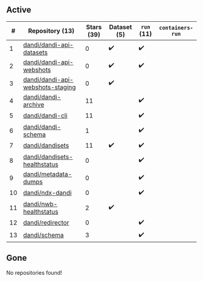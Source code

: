 ## Active
| # | Repository (13) | Stars (39) | Dataset (5) | `run` (11) | `containers-run` |
| --- | --- | --- | --- | --- | --- |
| 1 | [dandi/dandi-api-datasets](https://github.com/dandi/dandi-api-datasets) | 0 | :heavy_check_mark: | :heavy_check_mark: |  |
| 2 | [dandi/dandi-api-webshots](https://github.com/dandi/dandi-api-webshots) | 0 | :heavy_check_mark: | :heavy_check_mark: |  |
| 3 | [dandi/dandi-api-webshots-staging](https://github.com/dandi/dandi-api-webshots-staging) | 0 | :heavy_check_mark: |  |  |
| 4 | [dandi/dandi-archive](https://github.com/dandi/dandi-archive) | 11 |  | :heavy_check_mark: |  |
| 5 | [dandi/dandi-cli](https://github.com/dandi/dandi-cli) | 11 |  | :heavy_check_mark: |  |
| 6 | [dandi/dandi-schema](https://github.com/dandi/dandi-schema) | 1 |  | :heavy_check_mark: |  |
| 7 | [dandi/dandisets](https://github.com/dandi/dandisets) | 11 | :heavy_check_mark: | :heavy_check_mark: |  |
| 8 | [dandi/dandisets-healthstatus](https://github.com/dandi/dandisets-healthstatus) | 0 |  | :heavy_check_mark: |  |
| 9 | [dandi/metadata-dumps](https://github.com/dandi/metadata-dumps) | 0 |  | :heavy_check_mark: |  |
| 10 | [dandi/ndx-dandi](https://github.com/dandi/ndx-dandi) | 0 |  | :heavy_check_mark: |  |
| 11 | [dandi/nwb-healthstatus](https://github.com/dandi/nwb-healthstatus) | 2 | :heavy_check_mark: |  |  |
| 12 | [dandi/redirector](https://github.com/dandi/redirector) | 0 |  | :heavy_check_mark: |  |
| 13 | [dandi/schema](https://github.com/dandi/schema) | 3 |  | :heavy_check_mark: |  |

## Gone
No repositories found!
